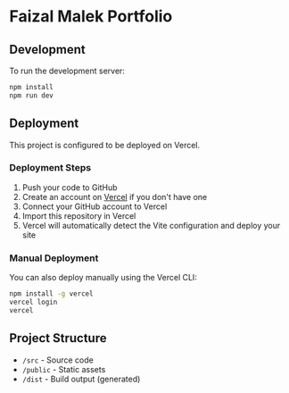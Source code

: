 # Faizal Malek Portfolio

## Development

To run the development server:

```bash
npm install
npm run dev
```

## Deployment

This project is configured to be deployed on Vercel.

### Deployment Steps

1. Push your code to GitHub
2. Create an account on [Vercel](https://vercel.com) if you don't have one
3. Connect your GitHub account to Vercel
4. Import this repository in Vercel
5. Vercel will automatically detect the Vite configuration and deploy your site

### Manual Deployment

You can also deploy manually using the Vercel CLI:

```bash
npm install -g vercel
vercel login
vercel
```

## Project Structure

- `/src` - Source code
- `/public` - Static assets
- `/dist` - Build output (generated)